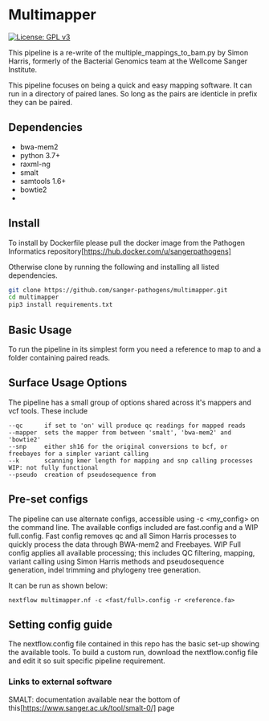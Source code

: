 # Multimapper

[![License: GPL v3](https://img.shields.io/badge/license-GPL%20v3-brightgreen.svg)](https://github.com/sanger-pathogens/bact-gen-scripts/blob/master/LICENSE)   


This pipeline is a re-write of the multiple_mappings_to_bam.py by Simon Harris, formerly of the Bacterial Genomics team at the Wellcome Sanger Institute.

This pipeline focuses on being a quick and easy mapping software. It can run in a directory of paired lanes. So long as the pairs are identicle in prefix they can be paired.

## Dependencies

- bwa-mem2
- python 3.7+
- raxml-ng 
- smalt  
- samtools  1.6+
- bowtie2
- 


## Install

To install by Dockerfile please pull the docker image from the Pathogen Informatics repository[https://hub.docker.com/u/sangerpathogens]

Otherwise clone by running the following and installing all listed dependencies.

```bash
git clone https://github.com/sanger-pathogens/multimapper.git
cd multimapper
pip3 install requirements.txt
```

## Basic Usage

To run the pipeline in its simplest form you need a reference to map to and a folder containing paired reads.

## Surface Usage Options

The pipeline has a small group of options shared across it's mappers and vcf tools. These include 
```commandline
--qc      if set to 'on' will produce qc readings for mapped reads
--mapper  sets the mapper from between 'smalt', 'bwa-mem2' and 'bowtie2'
--snp     either sh16 for the original conversions to bcf, or freebayes for a simpler variant calling
--k       scanning kmer length for mapping and snp calling processes
WIP: not fully functional
--pseudo  creation of pseudosequence from 
```

## Pre-set configs

The pipeline can use alternate configs, accessible using -c <my_config> on the command line. The available configs included are fast.config and a WIP full.config. 
Fast config removes qc and all Simon Harris processes to quickly process the data through BWA-mem2 and Freebayes. WIP Full config applies all available processing; this includes QC filtering, mapping, variant calling using Simon Harris methods and pseudosequence generation, indel trimming and phylogeny tree generation.

It can be run as shown below:

```commandline
nextflow multimapper.nf -c <fast/full>.config -r <reference.fa> 
```

## Setting config guide

The nextflow.config file contained in this repo has the basic set-up showing the available tools. To build a custom run, download the nextflow.config file and edit it so suit specific pipeline requirement.

### Links to external software

SMALT: documentation available near the bottom of this[https://www.sanger.ac.uk/tool/smalt-0/] page
